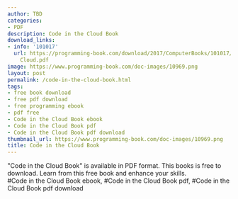 ```yaml
---
author: TBD
categories:
- PDF
description: Code in the Cloud Book
download_links:
- info: '101017'
  url: https://programming-book.com/download/2017/ComputerBooks/101017/Code in the
    Cloud.pdf
image: https://www.programming-book.com/doc-images/10969.png
layout: post
permalink: /code-in-the-cloud-book.html
tags:
- free book download
- free pdf download
- free programming ebook
- pdf free
- Code in the Cloud Book ebook
- Code in the Cloud Book pdf
- Code in the Cloud Book pdf download
thumbnail_url: https://www.programming-book.com/doc-images/10969.png
title: Code in the Cloud Book
---
```


 
<div class="item-desc text-justify">
  "Code in the Cloud Book" is available in PDF format. This books is free to download. Learn from this free book and enhance your skills.
  <br>
  #Code in the Cloud Book ebook, #Code in the Cloud Book pdf, #Code in the Cloud Book pdf download
</div>